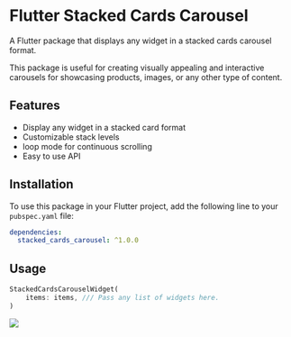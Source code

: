 # Flutter Stacked Cards Carousel

A Flutter package that displays any widget in a stacked cards carousel format.

This package is useful for creating visually appealing and interactive carousels for showcasing products, images, or any other type of content.

## Features

- Display any widget in a stacked card format
- Customizable stack levels
- loop mode for continuous scrolling
- Easy to use API

## Installation

To use this package in your Flutter project, add the following line to your `pubspec.yaml` file:

```yaml
dependencies:
  stacked_cards_carousel: ^1.0.0
```

## Usage

```dart
StackedCardsCarouselWidget(
    items: items, /// Pass any list of widgets here.
)
```

![](https://github.com/shreejeetp/stacked-cards-carousel-flutter/blob/main/demo.gif?raw=true)

